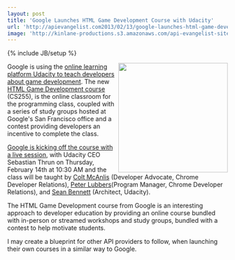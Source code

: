 ```yaml
---
layout: post
title: 'Google Launches HTML Game Development Course with Udacity'
url: 'http://apievangelist.com2013/02/13/google-launches-html-game-development-course-with-udacity/'
image: 'http://kinlane-productions.s3.amazonaws.com/api-evangelist-site/blog/google-html-developer-udacity-class.png'
---
```

{% include JB/setup %}
<p>
     <img src=https://s3.amazonaws.com/kinlane-productions/api-evangelist/google/google-html-developer-udacity-class.png  width=250 align=right />
</p>
<p>
     Google is using the <a href=http://googledevelopers.blogspot.com/2013/02/udacity-html5-game-development-course.html>online learning platform Udacity to teach developers about game development</a>. The new <a href=https://www.udacity.com/course/cs255>HTML Game Development course</a> (CS255), is the online classroom for the programming class, coupled with a series of study groups hosted at Google's San Francisco office and a contest providing developers an incentive to complete the class.
</p>
<p>
     <a href=https://developers.google.com/live/>Google is kicking off the course with a live session</a>, with Udacity CEO Sebastian Thrun on Thursday, February 14th at 10:30 AM and the class will be taught by <a href=https://plus.google.com/u/0/105062545746290691206/posts>Colt McAnlis</a> (Developer Advocate, Chrome Developer Relations), <a href=https://plus.google.com/u/0/105062545746290691206/posts>Peter Lubbers</a>(Program Manager, Chrome Developer Relations), and <a href=https://plus.google.com/u/0/105495497383489174073/posts>Sean Bennett</a> (Architect, Udacity).
</p>
<p>
     The HTML Game Development course from Google is an interesting approach to developer education by providing an online course bundled with in-person or streamed workshops and study groups, bundled with a contest to help motivate students.
</p>
<p>
     I may create a blueprint for other API providers to follow, when launching their own courses in a similar way to Google.
</p>
